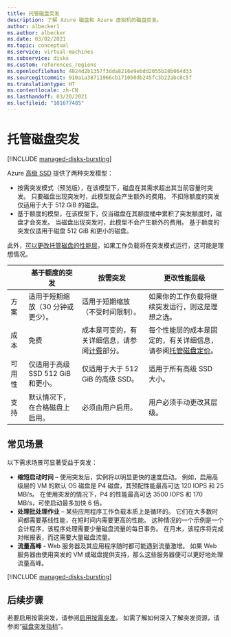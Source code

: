 ```yaml
---
title: 托管磁盘突发
description: 了解 Azure 磁盘和 Azure 虚拟机的磁盘突发。
author: albecker1
ms.author: albecker
ms.date: 03/02/2021
ms.topic: conceptual
ms.service: virtual-machines
ms.subservice: disks
ms.custom: references_regions
ms.openlocfilehash: 4024d2b1357f3dda8216e9ebdd2055b28b064d33
ms.sourcegitcommit: 910a1a38711966cb171050db245fc3b22abc8c5f
ms.translationtype: HT
ms.contentlocale: zh-CN
ms.lasthandoff: 03/20/2021
ms.locfileid: "101677485"
---
```

# <a name="managed-disk-bursting"></a>托管磁盘突发
[!INCLUDE [managed-disks-bursting](../../includes/managed-disks-bursting.md)]

Azure [高级 SSD](disks-types.md#premium-ssd) 提供了两种突发模型：

- 按需突发模式（预览版），在该模型下，磁盘在其需求超出其当前容量时突发。 只要磁盘出现突发时，此模型就会产生额外的费用。 不扣除额度的突发仅适用于大于 512 GiB 的磁盘。
- 基于额度的模型，在该模型下，仅当磁盘在其额度桶中累积了突发额度时，磁盘才会突发。 当磁盘出现突发时，此模型不会产生额外的费用。 基于额度的突发仅适用于磁盘 512 GiB 和更小的磁盘。

此外，[可以更改托管磁盘的性能层](disks-change-performance.md)，如果工作负载将在突发模式运行，这可能是理想情况。

|  |基于额度的突发  |按需突发  |更改性能层级  |
|---------|---------|---------|---------|
| 方案|适用于短期缩放（30 分钟或更少）。|适用于短期缩放（不受时间限制）。|如果你的工作负载将继续突发运行，则这是理想之选。|
|成本     |免费         |成本是可变的，有关详细信息，请参阅[计费](#billing)部分。        |每个性能层的成本是固定的，有关详细信息，请参阅[托管磁盘定价](https://azure.microsoft.com/pricing/details/managed-disks/)。         |
|可用性     |仅适用于高级 SSD 512 GiB 和更小。         |仅适用于大于 512 GiB 的高级 SSD。         |适用于所有高级 SSD 大小。         |
|支持     |默认情况下，在合格磁盘上启用。         |必须由用户启用。         |用户必须手动更改其层级。         |

## <a name="common-scenarios"></a>常见场景
以下需求场景可显著受益于突发：
- **缩短启动时间** – 使用突发后，实例将以明显更快的速度启动。 例如，启用高级层的 VM 的默认 OS 磁盘是 P4 磁盘，其预配性能最高可达 120 IOPS 和 25 MB/s。 在使用突发的情况下，P4 的性能最高可达 3500 IOPS 和 170 MB/s，可使启动最多加快 6 倍。
- **处理批处理作业** – 某些应用程序工作负载本质上是循环的。 它们在大多数时间都需要基线性能，在短时间内需要更高的性能。 这种情况的一个示例是一个会计程序，该程序处理需要少量磁盘流量的每日事务。 在月末，该程序将完成对帐报表，而这需要大量磁盘流量。
- **流量高峰** - Web 服务器及其应用程序随时都可能遇到流量激增。 如果 Web 服务器由使用突发的 VM 或磁盘提供支持，那么这些服务器便可以更好地处理流量高峰。 

[!INCLUDE [managed-disks-bursting](../../includes/managed-disks-bursting-2.md)]

## <a name="next-steps"></a>后续步骤

若要启用按需突发，请参阅[启用按需突发](disks-enable-bursting.md)。
如需了解如何深入了解突发资源，请参阅“[磁盘突发指标](disks-metrics.md)”。
